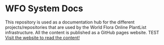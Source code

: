 # WFO System Docs

This repository is used as a documentation hub for the different 
projects/repositories that are used by the World Flora Online 
PlantList infrastructure. All the content is published as 
a GitHub pages website.
TEST
[Visit the website to read the content!](https://rogerhyam.github.io/wfo-plant-list-docs)

